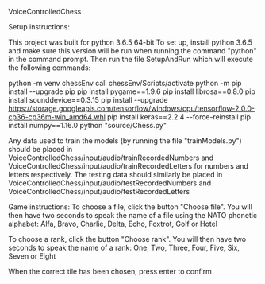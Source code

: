 VoiceControlledChess

Setup instructions:

This project was built for python 3.6.5 64-bit
To set up, install python 3.6.5 and make sure this version will be run when running the command "python" in the command prompt.
Then run the file SetupAndRun which will execute the following commands:

python -m venv chessEnv
call chessEnv/Scripts/activate
python -m pip install --upgrade pip
pip install pygame==1.9.6
pip install librosa==0.8.0
pip install sounddevice==0.3.15
pip install --upgrade https://storage.googleapis.com/tensorflow/windows/cpu/tensorflow-2.0.0-cp36-cp36m-win_amd64.whl
pip install keras==2.2.4 --force-reinstall
pip install numpy==1.16.0
python "source/Chess.py"

Any data used to train the models (by running the file "trainModels.py") should be placed in
VoiceControlledChess/input/audio/trainRecordedNumbers and VoiceControlledChess/input/audio/trainRecordedLetters
for numbers and letters respectively. The testing data should similarly be placed in
VoiceControlledChess/input/audio/testRecordedNumbers and VoiceControlledChess/input/audio/testRecordedLetters

Game instructions:
To choose a file, click the button "Choose file". You will then have two seconds to speak the name of a file using the
NATO phonetic alphabet: Alfa, Bravo, Charlie, Delta, Echo, Foxtrot, Golf or Hotel

To choose a rank, click the button "Choose rank". You will then have two seconds to speak the name of a rank:
One, Two, Three, Four, Five, Six, Seven or Eight

When the correct tile has been chosen, press enter to confirm